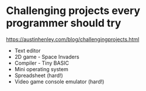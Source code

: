 # Challenging projects every programmer should try

https://austinhenley.com/blog/challengingprojects.html

- Text editor
- 2D game - Space Invaders
- Compiler - Tiny BASIC
- Mini operating system
- Spreadsheet (hard!)
- Video game console emulator (hard!)
